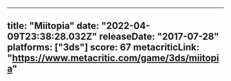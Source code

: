 
---
title: "Miitopia"
date: "2022-04-09T23:38:28.032Z"
releaseDate: "2017-07-28"
platforms: ["3ds"]
score: 67
metacriticLink: "https://www.metacritic.com/game/3ds/miitopia"
---
